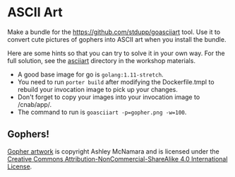 # ASCII Art

Make a bundle for the https://github.com/stdupp/goasciiart tool. Use it to
convert cute pictures of gophers into ASCII art when you install the bundle.

Here are some hints so that you can try to solve it in your own way. 
For the full solution, see the [asciiart][asciiart] directory in the workshop materials.

* A good base image for go is `golang:1.11-stretch`.
* You need to run `porter build` after modifying the Dockerfile.tmpl to rebuild
your invocation image to pick up your changes.
* Don't forget to copy your images into your invocation image to /cnab/app/.
* The command to run is `goasciiart -p=gopher.png -w=100`.

[asciiart]: https://github.com/deislabs/porter/tree/main/workshop/asciiart

## Gophers!
[Gopher artwork][gophers] is copyright Ashley McNamara and is licensed under the 
[Creative Commons Attribution-NonCommercial-ShareAlike 4.0 International License][cc]. 

[gophers]: https://github.com/ashleymcnamara/gophers
[cc]: http://creativecommons.org/licenses/by-nc-sa/4.0/